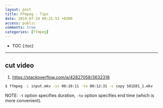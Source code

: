 ```yaml
---
layout: post
title: FFmpeg - Tips
date: 2019-07-24 09:21:53 +0300
access: public
comments: true
categories: [ffmpeg]
---
```


<!-- @format -->

<!-- more -->

* TOC
{:toc}
<hr>

## cut video

1. <https://stackoverflow.com/a/42827058/3632318>

```sh
$ ffmpeg -i input.mkv -ss 00:10:11 -to 00:12:31 -c copy S01E01_1.mkv
```

NOTE: `-t` option specifies duration, `-to` option specifies end time (which is
more convenient).
